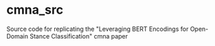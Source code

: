 # cmna_src
Source code for replicating the "Leveraging BERT Encodings for Open-Domain Stance Classification" cmna paper
